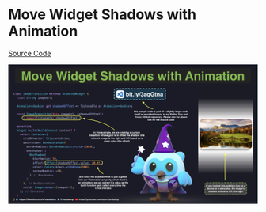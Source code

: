 # Move Widget Shadows with Animation

[Source Code](move-widget-shadows-with-animation.dart)

![](move-widget-shadows-with-animation.jpg)
